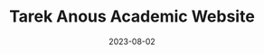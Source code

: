 ---
# Leave the homepage title empty to use the site title
title: Tarek Anous Academic Website
date: 2023-08-02
type: landing

sections:
  - block: hero
    content:
      title: |
        The Anous group 
      image:
        filename: deSitter.jpeg
      text: |- 
        <br>

        Welcome to my group's webpage, where you can find out about [current and past members](/people), research and teaching activities, events, and [openings](/openings). 
        {style="font-size: 1rem;"}

  - block: markdown
    content:
      title: Research  
      image:
        filename: 
      text: |-
       ![Collapse](/uploads/collapse.png#center)
       One of the landmark pursuits of theoretical physics is to quantize the gravitational interaction. String theory provides a perturbative approach, but requires extra particles, symmetries, and spacetime dimensions. Worst of all, string theory fails as a framework in expanding spacetimes---and it just so happens that our universe is [expanding at an exponential rate](https://www.nobelprize.org/prizes/physics/2011/summary/).

       Luckily, string theory has led to the development of _holographic dualities_, such as the AdS/CFT correspondence (learn about it [here](https://www.damtp.cam.ac.uk/user/aw846/AdSCFT.html)), which posits that spacetime physics emerges as a strong-coupling, many-body limit of quantum systems that do not interact gravitationally. 

       My research aims to understand how spacetime horizon physics is encoded using such dualities, and explore models that incorporate the expansion of spacetime. Some approaches that I have taken in the past include: 

       - Quantum field theory *on a rigid de Sitter background*, e.g.:
          - Finding [exactly solvable models](/publication/anninos-2024-fty/)
          - Studying the constraints imposed by [symmetries](/publication/anninos-2023-lin) and [unitarity](/publication/anous-2020-nxu)
          - Analyzing the cosmological wavefunction and how it controls the [infrared of loop integrals](/publication/anninos-2014-lwa)
       - Low-dimensional models of classical and quantum gravity, and their holographic duals, e.g.: 
          - Following the process of thermalization after a global quench and demonstrating it as a [dual process to gravitational black hole collapse](/publication/anous-2016-kss)
       - Proposing supersymmetric matrix quantum mechanical systems as [toy models](/publication/anous-2019-rqb) for [string theoretic black holes](/publication/anous-2017-mwr)
       - Suggesting disordered systems as a model of [cold](/publication/anous-2021-eqj) or [fragmented black holes](/publication/anninos-2016-szt)
       



  - block: people
    content:
      title: Meet the team
      # Choose which groups/teams of users to display.
      #   Edit `user_groups` in each user's profile to add them to one or more of these groups.
      user_groups:
          - Researchers
          - Graduate Students
          - Alumni
      sort_by: Params.last_name
      sort_ascending: true
    design:
      show_interests: false
      show_role: true
      show_social: true
  
  - block: contact
    content:
      title: <span style="color:#1C4E9D">Office Address</span>
      text: 
      email: t.anous@qmul.ac.uk
      address:  
        street: School of Mathematical Sciences<br> MB-B24<br> Queen Mary University of London<br> Mile End Road
        city: London
        postcode: 'E1 4NS'
        country: United Kingdom
        country_code: UK
      coordinates:
        latitude: #'51.522419'
        longitude: #'-0.043088'
      directions: We are located between the <span style="color:#38761D">Stepney</span> <span style="color:#C27BA0">Green</span> and <span style="color:#CC0000">Mi</span><span style="color:#38761D">le E</span><span style="color:#C27BA0">nd</span> tube stops<br> 

        <iframe src="https://www.google.com/maps/embed?pb=!1m18!1m12!1m3!1d2482.493285291059!2d-0.0457134232438842!3d51.522511671816844!2m3!1f0!2f0!3f0!3m2!1i1024!2i768!4f13.1!3m3!1m2!1s0x48761d2f3123ff19%3A0x1a14b140e802c875!2sSchool%20of%20Mathematical%20Sciences!5e0!3m2!1sen!2suk!4v1691160967834!5m2!1sen!2suk" width="100%" height="450" style="border:0;" allowfullscreen="" loading="lazy" referrerpolicy="no-referrer-when-downgrade"></iframe>
      #contact_links:
      #  - icon: comments
      #    icon_pack: fas
      #    name: Discuss on Forum
      #    link: 'https://discourse.gohugo.io'
    
      # Automatically link email and phone or display as text?
      autolink: true
    
      # Email form provider
      # form:
      #  provider: netlify
      #  formspree:
      #    id:
      #  netlify:
      #    # Enable CAPTCHA challenge to reduce spam?
      #    captcha: false
    design:
      columns: '1'

  - block: markdown
    content:
      title:
      subtitle: ''
      text:
    design:
      columns: '1'
      background:
        image: 
          filename: deSitter.jpeg
          filters:
            brightness: 1
          parallax: true
          position: center
          size: cover
          text_color_light: true
      spacing:
        padding: ['20px', '0', '20px', '0']
      css_class: fullscreen
  
---